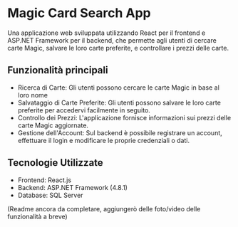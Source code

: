 # Magic Card Search App

Una applicazione web sviluppata utilizzando React per il frontend e ASP.NET Framework per il backend, che permette agli utenti di cercare carte Magic, salvare le loro carte preferite, e controllare i prezzi delle carte.

## Funzionalità principali

* Ricerca di Carte: Gli utenti possono cercare le carte Magic in base al loro nome
* Salvataggio di Carte Preferite: Gli utenti possono salvare le loro carte preferite per accedervi facilmente in seguito.
* Controllo dei Prezzi: L'applicazione fornisce informazioni sui prezzi delle carte Magic aggiornate.
* Gestione dell'Account: Sul backend è possibile registrare un account, effettuare il login e modificare le proprie credenziali o dati.

## Tecnologie Utilizzate

* Frontend: React.js
* Backend: ASP.NET Framework (4.8.1)
* Database: SQL Server

(Readme ancora da completare, aggiungerò delle foto/video delle funzionalità a breve)
